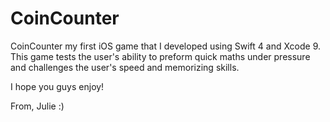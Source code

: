 # CoinCounter
CoinCounter my first iOS game that I developed using Swift 4 and Xcode 9. 
This game tests the user's ability to preform quick maths under pressure and 
challenges the user's speed and memorizing skills.

I hope you guys enjoy!

From, Julie :)
